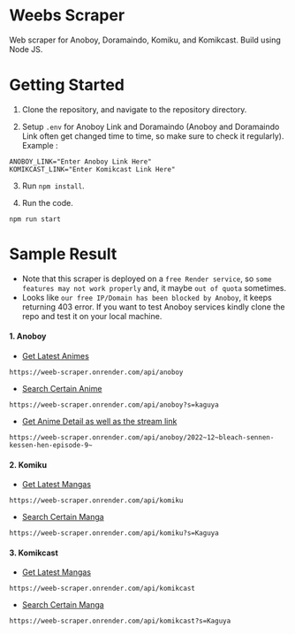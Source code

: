 # Weebs Scraper

Web scraper for Anoboy, Doramaindo, Komiku, and Komikcast. Build using Node JS.

# Getting Started

1. Clone the repository, and navigate to the repository directory.

2. Setup `.env` for Anoboy Link and Doramaindo (Anoboy and Doramaindo Link often get changed time to time, so make sure to check it regularly). Example :

```
ANOBOY_LINK="Enter Anoboy Link Here"
KOMIKCAST_LINK="Enter Komikcast Link Here"
```

3. Run `npm install`.

4. Run the code.

```
npm run start
```

# Sample Result

- Note that this scraper is deployed on a `free Render service`, so `some features may not work properly` and, it maybe `out of quota` sometimes.
- Looks like `our free IP/Domain has been blocked by Anoboy`, it keeps returning 403 error. If you want to test Anoboy services kindly clone the repo and test it on your local machine.

#### 1. Anoboy

- [Get Latest Animes](https://weeb-scraper.onrender.com/api/anoboy)

```
https://weeb-scraper.onrender.com/api/anoboy
```

- [Search Certain Anime](https://weeb-scraper.onrender.com/api/anoboy?s=kaguya)

```
https://weeb-scraper.onrender.com/api/anoboy?s=kaguya
```

- [Get Anime Detail as well as the stream link](https://weeb-scraper.onrender.com/api/anoboy/2022~12~bleach-sennen-kessen-hen-episode-9~)

```
https://weeb-scraper.onrender.com/api/anoboy/2022~12~bleach-sennen-kessen-hen-episode-9~
```

#### 2. Komiku

- [Get Latest Mangas](https://weeb-scraper.onrender.com/api/komiku)

```
https://weeb-scraper.onrender.com/api/komiku
```

- [Search Certain Manga](https://weeb-scraper.onrender.com/api/komiku?s=Kaguya)

```
https://weeb-scraper.onrender.com/api/komiku?s=Kaguya
```

#### 3. Komikcast

- [Get Latest Mangas](https://weeb-scraper.onrender.com/api/komikcast)

```
https://weeb-scraper.onrender.com/api/komikcast
```

- [Search Certain Manga](https://weeb-scraper.onrender.com/api/komikcast?s=Kaguya)

```
https://weeb-scraper.onrender.com/api/komikcast?s=Kaguya
```
